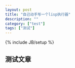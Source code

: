 ```yaml
---
layout: post
title: "自己动手写一个lisp执行器"
description: ""
category: ["test"]
tags: ["测试"]
---
```

{% include JB/setup %}

## 测试文章

